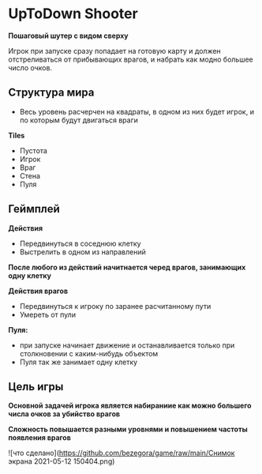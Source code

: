 # UpToDown Shooter
**Пошаговый шутер с видом сверху**

Игрок при запуске сразу попадает на готовую карту и должен отстреливаться от прибывающих врагов, и набрать как модно большее число очков.

## Структура мира
- Весь уровень расчерчен на квадраты, в одном из них будет игрок, и по которым будут двигаться враги

**Tiles**
- Пустота
- Игрок
- Враг
- Стена
- Пуля

## Геймплей
**Действия**
- Передвинуться в соседнюю клетку
- Выстрелить в одном из направлений

**После любого из действий начитнается черед врагов, занимающих одну клетку**

**Действия врагов**

- Передвинуться к игроку по заранее расчитанному пути
- Умереть от пули

**Пуля:**
- при запуске начинает движение и останавливается только при столкновении с каким-нибудь объектом
- Пуля так же занимает одну клетку

## Цель игры

**Основной задачей игрока является набираниие как можно большего числа очков за убийство врагов**

**Сложность повышается разными уровнями и повышением частоты появления врагов**

![что сделано](https://github.com/bezegora/game/raw/main/Снимок экрана 2021-05-12 150404.png)
